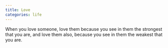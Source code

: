 ```yaml
---
title: Love
categories: life
---
```

When you love someone,
love them because you see in them
the strongest that you are,
and love them also,
because you see in them
the weakest that you are.
